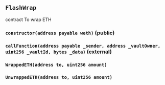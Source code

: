 ## `FlashWrap`

contract To wrap ETH

### `constructor(address payable weth)` (public)

### `callFunction(address payable _sender, address _vaultOwner, uint256 _vaultId, bytes _data)` (external)

### `WrappedETH(address to, uint256 amount)`

### `UnwrappedETH(address to, uint256 amount)`
